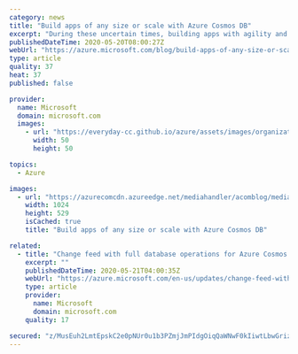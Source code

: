 ```yaml
---
category: news
title: "Build apps of any size or scale with Azure Cosmos DB"
excerpt: "During these uncertain times, building apps with agility and cost-effectiveness is more important than ever before. Azure Cosmos DB, Microsoft’s NoSQL cloud database, is introducing new ways to affordably scale performance, launching features that enable rapid application development across teams, and"
publishedDateTime: 2020-05-20T08:00:27Z
webUrl: "https://azure.microsoft.com/blog/build-apps-of-any-size-or-scale-with-azure-cosmos-db/"
type: article
quality: 37
heat: 37
published: false

provider:
  name: Microsoft
  domain: microsoft.com
  images:
    - url: "https://everyday-cc.github.io/azure/assets/images/organizations/microsoft.com-50x50.jpg"
      width: 50
      height: 50

topics:
  - Azure

images:
  - url: "https://azurecomcdn.azureedge.net/mediahandler/acomblog/media/Default/blog/f5bfc52e-3a1c-4356-968c-9858e49b7711.jpg"
    width: 1024
    height: 529
    isCached: true
    title: "Build apps of any size or scale with Azure Cosmos DB"

related:
  - title: "Change feed with full database operations for Azure Cosmos DB "
    excerpt: ""
    publishedDateTime: 2020-05-21T04:00:35Z
    webUrl: "https://azure.microsoft.com/en-us/updates/change-feed-with-full-database-operations-for-azure-cosmos-db/"
    type: article
    provider:
      name: Microsoft
      domain: microsoft.com
    quality: 17

secured: "z/MusEuh2LmtEpskC2e0pNUr0u1b3PZmjJmPIdgOiqQaWNwF0kIiwtLbwGrizfK+7GF+n3tORMWCBhRQdsFU1Vl7sJB4wBcoB9YY5adbqAuMxGLkXXEuieDh33Khl8NKQA2qopfWyHyNaJAbzNeHwKZvOeedHColz+w0vUg4NlxjhiqAsHDomHOkovBweHWU+lyafRI+d+EHdwJVU8z2G7Nz9Q75KGO3f3DyhAehcwMi/wGKCH51skKb3e8LdG8cqtduSGQiZh2KTXhFQZLnf8CP6Ej7PmjlFz/GHI0/0au9/+P48cPaPHwr9gbUz0uiiJnRkR+KWOjNTJUcoIm5Zg==;7HERtYE8vqfuOxHj/qXrEg=="
---
```


